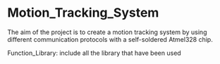 # Motion_Tracking_System

The aim of the project is to create a motion tracking system by using different communication protocols with a self-soldered Atmel328 chip. 

Function_Library: include all the library that have been used 
